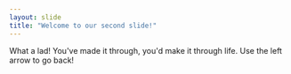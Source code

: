 ```yaml
---
layout: slide
title: "Welcome to our second slide!"
---
```

What a lad! You've made it through, you'd make it through life.
Use the left arrow to go back!
